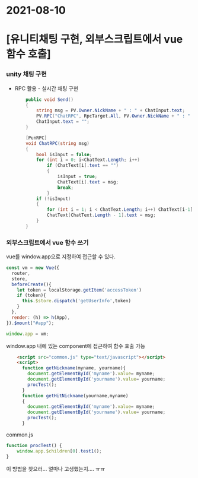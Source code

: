 # 2021-08-10

# [유니티채팅 구현, 외부스크립트에서 vue 함수 호출]

### unity 채팅 구현

- RPC 활용 - 실시간 채팅 구현

  ```C#
      public void Send()
      {
          string msg = PV.Owner.NickName + " : " + ChatInput.text;
          PV.RPC("ChatRPC", RpcTarget.All, PV.Owner.NickName + " : " + ChatInput.text);
          ChatInput.text = "";
      }
  
      [PunRPC]
      void ChatRPC(string msg)
      {
          bool isInput = false;
          for (int i = 0; i<ChatText.Length; i++)
              if (ChatText[i].text == "")
              {
                  isInput = true;
                  ChatText[i].text = msg;
                  break;
              }
          if (!isInput)
          {
              for (int i = 1; i < ChatText.Length; i++) ChatText[i-1].text = ChatText[i].text;
              ChatText[ChatText.Length - 1].text = msg;
          }
      }
  ```



### 외부스크립트에서 vue 함수 쓰기

vue를 window.app으로 지정하여 접근할 수 있다.

```js
const vm = new Vue({
  router,
  store,
  beforeCreate(){
    let token = localStorage.getItem('accessToken')
    if (token){
      this.$store.dispatch('getUserInfo',token)
    }
  },
  render: (h) => h(App),
}).$mount("#app");

window.app = vm;
```



window.app 내에 있는 component에 접근하여 함수 호출 가능

```html
    <script src="common.js" type="text/javascript"></script>
    <script>
      function getNickname(myname, yourname){
        document.getElementById('myname').value= myname; 
        document.getElementById('yourname').value= yourname;
        procTest();
      }
      function getHitNickname(yourname,myname)
      {
        document.getElementById('myname').value= myname;
        document.getElementById('yourname').value= yourname;
        procTest();
      }
```



common.js

```js
function procTest() {
    window.app.$children[0].test1();
}
```





이 방법을 찾으러... 얼마나 고생했는지.... ㅠㅠ
